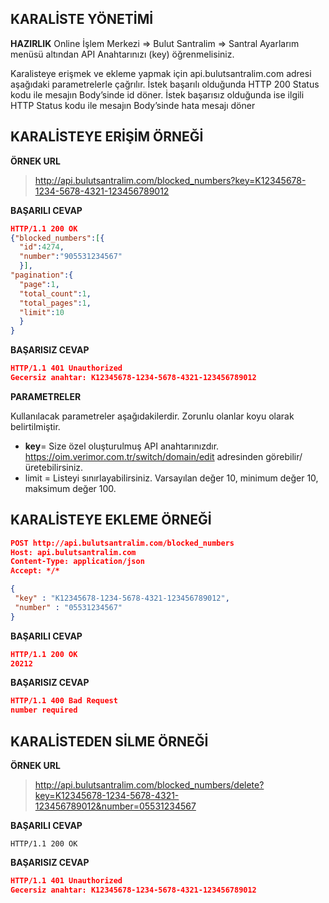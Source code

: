 **KARALİSTE YÖNETİMİ**
----

**HAZIRLIK** Online İşlem Merkezi => Bulut Santralim => Santral Ayarlarım menüsü altından API Anahtarınızı (key) öğrenmelisiniz.
 
Karalisteye erişmek ve ekleme yapmak için api.bulutsantralim.com adresi aşağıdaki parametrelerle çağrılır. İstek başarılı olduğunda HTTP 200 Status kodu ile mesajın Body’sinde id döner. İstek başarısız olduğunda ise ilgili HTTP Status kodu ile mesajın Body’sinde hata mesajı döner

**KARALİSTEYE ERİŞİM ÖRNEĞİ**
----

**ÖRNEK URL**
>http://api.bulutsantralim.com/blocked_numbers?key=K12345678-1234-5678-4321-123456789012

**BAŞARILI CEVAP**

```json
HTTP/1.1 200 OK
{"blocked_numbers":[{
  "id":4274,
  "number":"905531234567"
  }],
"pagination":{
  "page":1,
  "total_count":1,
  "total_pages":1,
  "limit":10
  }
}
```

**BAŞARISIZ CEVAP**

```json
HTTP/1.1 401 Unauthorized
Gecersiz anahtar: K12345678-1234-5678-4321-123456789012
```

**PARAMETRELER** 

Kullanılacak parametreler aşağıdakilerdir. Zorunlu olanlar koyu olarak belirtilmiştir.

* **key**= Size özel oluşturulmuş API anahtarınızdır.  https://oim.verimor.com.tr/switch/domain/edit adresinden görebilir/üretebilirsiniz.
* limit = Listeyi sınırlayabilirsiniz. Varsayılan değer 10, minimum değer 10, maksimum değer 100.

**KARALİSTEYE EKLEME ÖRNEĞİ**
----

```json
POST http://api.bulutsantralim.com/blocked_numbers
Host: api.bulutsantralim.com
Content-Type: application/json
Accept: */*

{
 "key" : "K12345678-1234-5678-4321-123456789012",
 "number" : "05531234567"
}
```
**BAŞARILI CEVAP**

```json
HTTP/1.1 200 OK
20212
```

**BAŞARISIZ CEVAP**

```json
HTTP/1.1 400 Bad Request
number required
```

**KARALİSTEDEN SİLME ÖRNEĞİ**
----

**ÖRNEK URL**
>http://api.bulutsantralim.com/blocked_numbers/delete?key=K12345678-1234-5678-4321-123456789012&number=05531234567

**BAŞARILI CEVAP**

```
HTTP/1.1 200 OK
```

**BAŞARISIZ CEVAP**

```json
HTTP/1.1 401 Unauthorized
Gecersiz anahtar: K12345678-1234-5678-4321-123456789012
```


